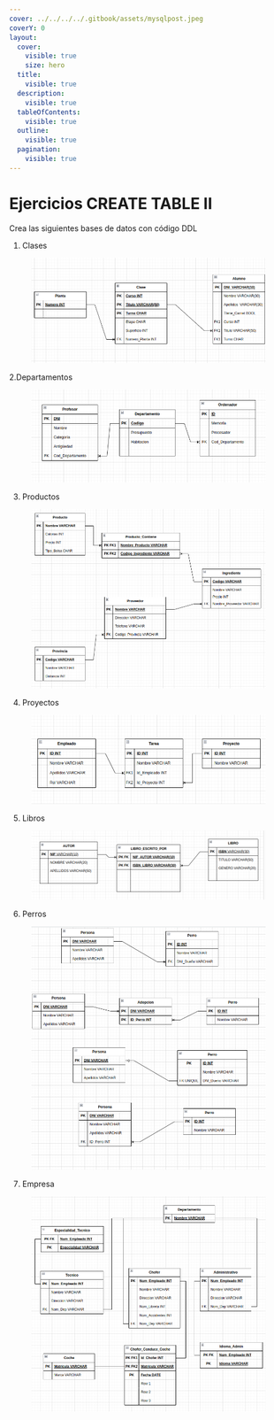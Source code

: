 ```yaml
---
cover: ../../../../.gitbook/assets/mysqlpost.jpeg
coverY: 0
layout:
  cover:
    visible: true
    size: hero
  title:
    visible: true
  description:
    visible: true
  tableOfContents:
    visible: true
  outline:
    visible: true
  pagination:
    visible: true
---
```


# Ejercicios CREATE TABLE II

Crea las siguientes bases de datos con código DDL

1. Clases

<figure><img src="../../../../.gitbook/assets/image (101).png" alt=""><figcaption></figcaption></figure>

2.Departamentos

<figure><img src="../../../../.gitbook/assets/image (90).png" alt=""><figcaption></figcaption></figure>

3. Productos

<figure><img src="../../../../.gitbook/assets/image (121).png" alt=""><figcaption></figcaption></figure>

4. Proyectos

<figure><img src="../../../../.gitbook/assets/image (122).png" alt=""><figcaption></figcaption></figure>

5. Libros

<figure><img src="../../../../.gitbook/assets/image (92).png" alt=""><figcaption></figcaption></figure>

6. Perros

<figure><img src="../../../../.gitbook/assets/image (123).png" alt=""><figcaption></figcaption></figure>

7. Empresa



<figure><img src="../../../../.gitbook/assets/image (137).png" alt=""><figcaption></figcaption></figure>
